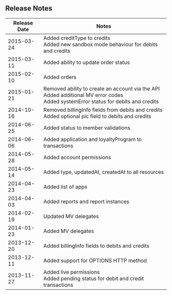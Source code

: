 ## Release Notes

<table>
    <thead>
        <tr>
            <th>Release Date</th>
            <th>Notes</th>
        </tr>
    </thead>
    <tbody>
        <tr>
            <td>2015-03-24</td>
            <td>Added creditType to credits
            <br>Added new sandbox mode behaviour for debits and credits
            </td>
        </tr>
        <tr>
            <td>2015-03-11</td>
            <td>Added ability to update order status
            </td>
        </tr>
        <tr>
            <td>2015-02-10</td>
            <td>Added orders
            </td>
        </tr>
        <tr>
            <td>2015-01-21</td>
            <td>Removed ability to create an account via the API
            <br>Added additional MV error codes
            <br>Added systemError status for debits and credits
            </td>
        </tr>
        <tr>
            <td>2014-10-16</td>
            <td>Removed billingInfo fields from debits and credits
            <br>Added optional pic field to debits and credits
            </td>
        </tr>
        <tr>
            <td>2014-06-25</td>
            <td>Added status to member validations
            </td>
        </tr>
        <tr>
            <td>2014-06-06</td>
            <td>Added application and loyaltyProgram to transactions
            </td>
        </tr>
        <tr>
            <td>2014-05-28</td>
            <td>Added account permissions
            </td>
        </tr>
        <tr>
            <td>2014-05-14</td>
            <td>Added type, updatedAt, createdAt to all resources
            </td>
        </tr>
        <tr>
            <td>2014-04-23</td>
            <td>Added list of apps
            </td>
        </tr>
        <tr>
            <td>2014-04-03</td>
            <td>Added reports and report instances
            </td>
        </tr>
        <tr>
            <td>2014-02-19</td>
            <td>Updated MV delegates
            </td>
        </tr>
        <tr>
            <td>2014-01-23</td>
            <td>Added MV delegates
            </td>
        </tr>
        <tr>
            <td>2013-12-20</td>
            <td>Added billingInfo fields to debits and credits
            </td>
        </tr>
        <tr>
            <td>2013-12-11</td>
            <td>Added support for OPTIONS HTTP method
            </td>
        </tr>
        <tr>
            <td>2013-11-27</td>
            <td>Added live permissions
            <br>Added pending status for debit and credit transactions
            </td>
        </tr>
    </tbody>
</table>



































